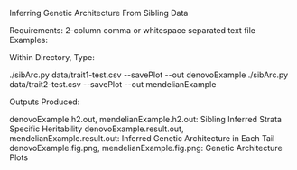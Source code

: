 Inferring Genetic Architecture From Sibling Data 

Requirements: 2-column comma or whitespace separated text file 
Examples: 

Within Directory, Type: 

./sibArc.py data/trait1-test.csv --savePlot --out denovoExample
./sibArc.py data/trait2-test.csv --savePlot --out mendelianExample 


Outputs Produced: 


denovoExample.h2.out, mendelianExample.h2.out:            Sibling Inferred Strata Specific Heritability 
denovoExample.result.out, mendelianExample.result.out:    Inferred Genetic Architecture in Each Tail 
denovoExample.fig.png, mendelianExample.fig.png:          Genetic Architecture Plots 
